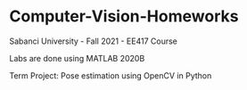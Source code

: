 # Computer-Vision-Homeworks
Sabanci University - Fall 2021 - EE417 Course

Labs are done using MATLAB 2020B

Term Project: Pose estimation using OpenCV in Python
